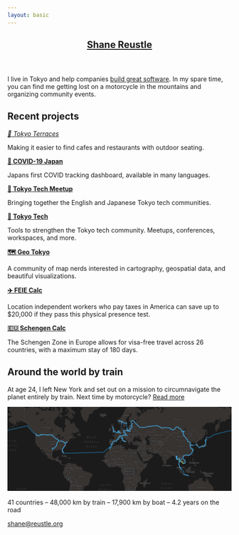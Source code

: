 ```yaml
---
layout: basic
---
```

<header>
  <h2><a href="/">Shane Reustle</a></h2>
</header>

<section markdown="1">

I live in Tokyo and help companies [build great software](https://reustle.co). In my spare time, you can find me getting lost on a motorcycle in the mountains and organizing community events.


## Recent projects

*<a href="https://tokyoterraces.com" target="_blank">🌴 Tokyo Terraces</a>*

Making it easier to find cafes and restaurants with outdoor seating.


[**🦠 COVID-19 Japan**](https://covid19japan.com)

Japans first COVID tracking dashboard, available in many languages.


[**📅 Tokyo Tech Meetup**](https://tokyotechmeetup.com)

Bringing together the English and Japanese Tokyo tech communities.


<!--
<p>
<strong><a href="https://humans.io" target="_blank">📇 Humans</a></strong><br/>
A personal CRM for the people you meet.
</p>
-->


[**🗼 Tokyo Tech**](https://tokyotech.com)

Tools to strengthen the Tokyo tech community. Meetups, conferences, workspaces, and more.


<!--
<p>
<strong><a href="https://updategroups.com" target="_blank">📬 Update Groups</a></strong><br/>
Automated periodic check-ins for medium size groups of people.
</p>
-->


[**🗺 Geo Tokyo**](https://geotokyo.com)

A community of map nerds interested in cartography, geospatial data, and beautiful visualizations.


[**✈️ FEIE Calc**](https://feiecalc.com)

Location independent workers who pay taxes in America can save up to $20,000 if they pass this physical presence test.

[**🇪🇺 Schengen Calc**](https://schengencalc.com)

The Schengen Zone in Europe allows for visa-free travel across 26 countries, with a maximum stay of 180 days.

<!--
<p>
<strong><a href="https://tokyobikeshare.com" target="_blank">🚲 Tokyo Bike Share</a></strong><br/>
Tokyo has a comprehensive e-bike share program with an unfortunately lacking web interface.
</p>
-->

## Around the world by train

At age 24, I left New York and set out on a mission to circumnavigate the planet entirely by train. Next time by motorcycle? [Read more](/rtw)

<a href="/rtw"><img src="static/rtw-map.jpg" alt="RTW Map" /></a>

41 countries – 48,000 km by train – 17,900 km by boat – 4.2 years on the road

</section>

<footer>
  <a href="mailto:shane@reustle.org">shane@reustle.org</a>
</footer>
